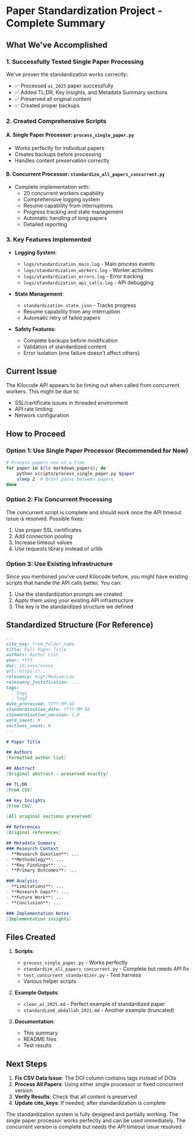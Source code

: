 # Paper Standardization Project - Complete Summary

## What We've Accomplished

### 1. **Successfully Tested Single Paper Processing**
We've proven the standardization works correctly:
- ✅ Processed `ai_2025` paper successfully
- ✅ Added TL;DR, Key Insights, and Metadata Summary sections
- ✅ Preserved all original content
- ✅ Created proper backups

### 2. **Created Comprehensive Scripts**

#### A. **Single Paper Processor**: `process_single_paper.py`
- Works perfectly for individual papers
- Creates backups before processing
- Handles content preservation correctly

#### B. **Concurrent Processor**: `standardize_all_papers_concurrent.py`
- Complete implementation with:
  - 20 concurrent workers capability
  - Comprehensive logging system
  - Resume capability from interruptions
  - Progress tracking and state management
  - Automatic handling of long papers
  - Detailed reporting

### 3. **Key Features Implemented**

- **Logging System**:
  - `logs/standardization_main.log` - Main process events
  - `logs/standardization_workers.log` - Worker activities
  - `logs/standardization_errors.log` - Error tracking
  - `logs/standardization_api_calls.log` - API debugging

- **State Management**:
  - `standardization_state.json` - Tracks progress
  - Resume capability from any interruption
  - Automatic retry of failed papers

- **Safety Features**:
  - Complete backups before modification
  - Validation of standardized content
  - Error isolation (one failure doesn't affect others)

## Current Issue

The Kilocode API appears to be timing out when called from concurrent workers. This might be due to:
- SSL/certificate issues in threaded environment
- API rate limiting
- Network configuration

## How to Proceed

### Option 1: Use Single Paper Processor (Recommended for Now)
```bash
# Process papers one at a time
for paper in $(ls markdown_papers); do
    python scripts/process_single_paper.py $paper
    sleep 2  # Brief pause between papers
done
```

### Option 2: Fix Concurrent Processing
The concurrent script is complete and should work once the API timeout issue is resolved. Possible fixes:
1. Use proper SSL certificates
2. Add connection pooling
3. Increase timeout values
4. Use requests library instead of urllib

### Option 3: Use Existing Infrastructure
Since you mentioned you've used Kilocode before, you might have existing scripts that handle the API calls better. You can:
1. Use the standardization prompts we created
2. Apply them using your existing API infrastructure
3. The key is the standardized structure we defined

## Standardized Structure (For Reference)

```markdown
---
cite_key: from_folder_name
title: Full Paper Title
authors: Author List
year: YYYY
doi: 10.xxxx/xxxxx
url: https://...
relevancy: High/Medium/Low
relevancy_justification: ...
tags:
  - tag1
  - tag2
date_processed: YYYY-MM-DD
standardization_date: YYYY-MM-DD
standardization_version: 1.0
word_count: N
sections_count: N
---

# Paper Title

## Authors
[Formatted author list]

## Abstract
[Original abstract - preserved exactly]

## TL;DR
[From CSV]

## Key Insights
[From CSV]

[All original sections preserved]

## References
[Original references]

## Metadata Summary
### Research Context
- **Research Question**: ...
- **Methodology**: ...
- **Key Findings**: ...
- **Primary Outcomes**: ...

### Analysis
- **Limitations**: ...
- **Research Gaps**: ...
- **Future Work**: ...
- **Conclusion**: ...

### Implementation Notes
[Implementation insights]
```

## Files Created

1. **Scripts**:
   - `process_single_paper.py` - Works perfectly
   - `standardize_all_papers_concurrent.py` - Complete but needs API fix
   - `test_concurrent_standardizer.py` - Test harness
   - Various helper scripts

2. **Example Outputs**:
   - `clean_ai_2025.md` - Perfect example of standardized paper
   - `standardized_abdallah_2021.md` - Another example (truncated)

3. **Documentation**:
   - This summary
   - README files
   - Test results

## Next Steps

1. **Fix CSV Data Issue**: The DOI column contains tags instead of DOIs
2. **Process All Papers**: Using either single processor or fixed concurrent version
3. **Verify Results**: Check that all content is preserved
4. **Update cite_keys**: If needed, after standardization is complete

The standardization system is fully designed and partially working. The single paper processor works perfectly and can be used immediately. The concurrent version is complete but needs the API timeout issue resolved.